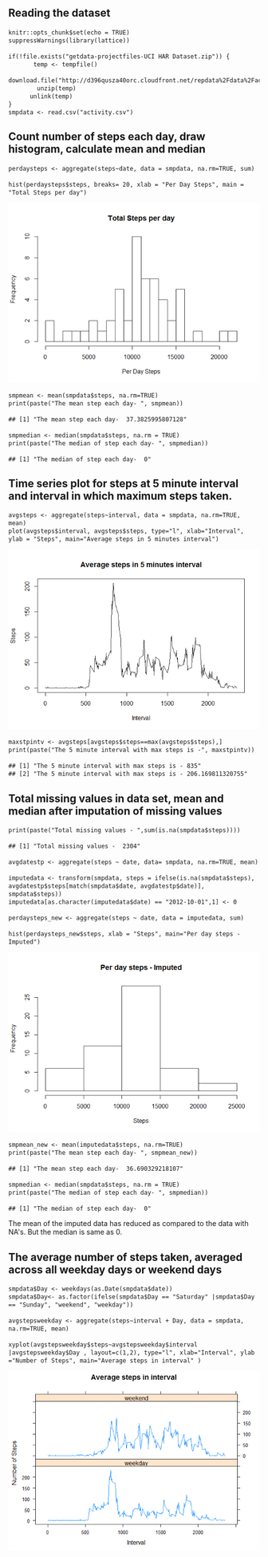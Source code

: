 Reading the dataset
-------------------

    knitr::opts_chunk$set(echo = TRUE)
    suppressWarnings(library(lattice))

    if(!file.exists("getdata-projectfiles-UCI HAR Dataset.zip")) {
           temp <- tempfile()
          download.file("http://d396qusza40orc.cloudfront.net/repdata%2Fdata%2Factivity.zip",temp)
            unzip(temp)
          unlink(temp)
    }
    smpdata <- read.csv("activity.csv")

Count number of steps each day, draw histogram, calculate mean and median
-------------------------------------------------------------------------

    perdaysteps <- aggregate(steps~date, data = smpdata, na.rm=TRUE, sum)

    hist(perdaysteps$steps, breaks= 20, xlab = "Per Day Steps", main = "Total Steps per day")

![](PA1_ReproduceResearch_files/figure-markdown_strict/unnamed-chunk-3-1.png)<!-- -->

    smpmean <- mean(smpdata$steps, na.rm=TRUE)
    print(paste("The mean step each day- ", smpmean))

    ## [1] "The mean step each day-  37.3825995807128"

    smpmedian <- median(smpdata$steps, na.rm = TRUE)
    print(paste("The median of step each day- ", smpmedian))

    ## [1] "The median of step each day-  0"

Time series plot for steps at 5 minute interval and interval in which maximum steps taken.
------------------------------------------------------------------------------------------

    avgsteps <- aggregate(steps~interval, data = smpdata, na.rm=TRUE, mean)
    plot(avgsteps$interval, avgsteps$steps, type="l", xlab="Interval", ylab = "Steps", main="Average steps in 5 minutes interval")

![](PA1_ReproduceResearch_files/figure-markdown_strict/unnamed-chunk-4-1.png)<!-- -->

    maxstpintv <- avgsteps[avgsteps$steps==max(avgsteps$steps),]
    print(paste("The 5 minute interval with max steps is -", maxstpintv))

    ## [1] "The 5 minute interval with max steps is - 835"             
    ## [2] "The 5 minute interval with max steps is - 206.169811320755"

Total missing values in data set, mean and median after imputation of missing values
------------------------------------------------------------------------------------

    print(paste("Total missing values - ",sum(is.na(smpdata$steps))))

    ## [1] "Total missing values -  2304"

    avgdatestp <- aggregate(steps ~ date, data= smpdata, na.rm=TRUE, mean)

    imputedata <- transform(smpdata, steps = ifelse(is.na(smpdata$steps), avgdatestp$steps[match(smpdata$date, avgdatestp$date)], smpdata$steps))
    imputedata[as.character(imputedata$date) == "2012-10-01",1] <- 0

    perdaysteps_new <- aggregate(steps ~ date, data = imputedata, sum)

    hist(perdaysteps_new$steps, xlab = "Steps", main="Per day steps - Imputed")

![](PA1_ReproduceResearch_files/figure-markdown_strict/unnamed-chunk-5-1.png)<!-- -->

    smpmean_new <- mean(imputedata$steps, na.rm=TRUE)
    print(paste("The mean step each day- ", smpmean_new))

    ## [1] "The mean step each day-  36.690329218107"

    smpmedian <- median(smpdata$steps, na.rm = TRUE)
    print(paste("The median of step each day- ", smpmedian))

    ## [1] "The median of step each day-  0"

The mean of the imputed data has reduced as compared to the data with
NA's. But the median is same as 0.

The average number of steps taken, averaged across all weekday days or weekend days
-----------------------------------------------------------------------------------

    smpdata$Day <- weekdays(as.Date(smpdata$date))
    smpdata$Day<- as.factor(ifelse(smpdata$Day == "Saturday" |smpdata$Day == "Sunday", "weekend", "weekday"))

    avgstepsweekday <- aggregate(steps~interval + Day, data = smpdata, na.rm=TRUE, mean)

    xyplot(avgstepsweekday$steps~avgstepsweekday$interval |avgstepsweekday$Day , layout=c(1,2), type="l", xlab="Interval", ylab ="Number of Steps", main="Average steps in interval" )

![](PA1_ReproduceResearch_files/figure-markdown_strict/unnamed-chunk-6-1.png)<!-- -->
